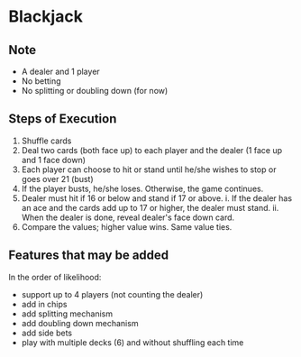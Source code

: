 # Blackjack

## Note
- A dealer and 1 player
- No betting
- No splitting or doubling down (for now)

## Steps of Execution
1. Shuffle cards
2. Deal two cards (both face up) to each player and the dealer (1 face up and 1 face down)
3. Each player can choose to hit or stand until he/she wishes to stop or goes over 21 (bust)
4. If the player busts, he/she loses. Otherwise, the game continues.
5. Dealer must hit if 16 or below and stand if 17 or above.
    i. If the dealer has an ace and the cards add up to 17 or higher, the dealer must stand.
    ii. When the dealer is done, reveal dealer's face down card.
6. Compare the values; higher value wins. Same value ties.

## Features that may be added
In the order of likelihood:
- support up to 4 players (not counting the dealer)
- add in chips
- add splitting mechanism
- add doubling down mechanism
- add side bets
- play with multiple decks (6) and without shuffling each time